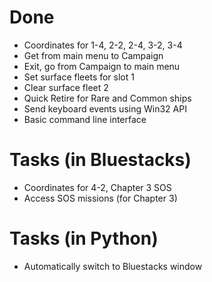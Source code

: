 # Done
- Coordinates for 1-4, 2-2, 2-4, 3-2, 3-4
- Get from main menu to Campaign
- Exit, go from Campaign to main menu
- Set surface fleets for slot 1
- Clear surface fleet 2
- Quick Retire for Rare and Common ships
- Send keyboard events using Win32 API
- Basic command line interface

# Tasks (in Bluestacks)
- Coordinates for 4-2, Chapter 3 SOS
- Access SOS missions (for Chapter 3)

# Tasks (in Python)
- Automatically switch to Bluestacks window